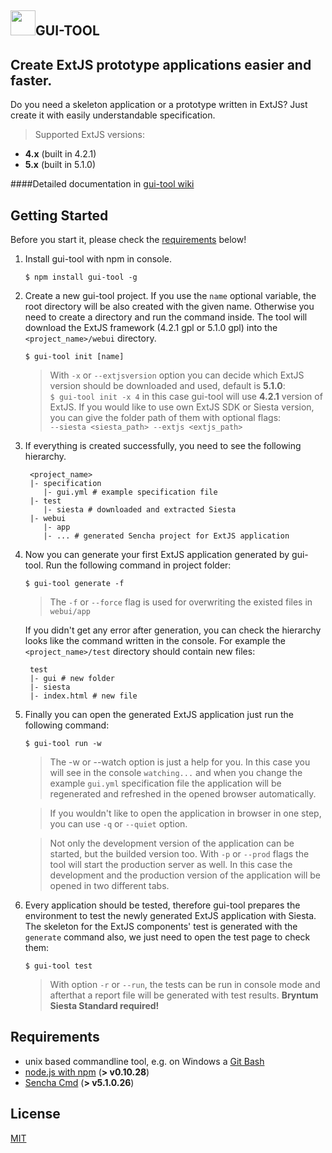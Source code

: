 
<a href="#"><img src="https://raw.githubusercontent.com/vartomi/gui-tool/master/gui_tool_logo.png" height="40"></a>**GUI-TOOL**
----------------------

Create ExtJS prototype applications easier and faster.
-

Do you need a skeleton application or a prototype written in ExtJS? Just create it with easily understandable specification.
  > Supported ExtJS versions:
 - <b>4.x</b> (built in 4.2.1)
 - <b>5.x</b> (built in 5.1.0)

####Detailed documentation in [gui-tool wiki](https://github.com/vartomi/gui-tool/wiki)

Getting Started
--

Before you start it, please check the [requirements](#requirements) below!

1. Install gui-tool with npm in console.
      
      `$ npm install gui-tool -g`
 
2. Create a new gui-tool project. If you use the `name` optional variable, the root directory will be also created with the given name. Otherwise you need to create a directory and run the command inside. The tool will download the ExtJS framework (4.2.1 gpl or 5.1.0 gpl) into the `<project_name>/webui` directory. 
 
     `$ gui-tool init [name]`
     > With `-x` or `--extjsversion` option you can decide which ExtJS version should be downloaded and used, default is <b>5.1.0</b>:
     <br/> `$ gui-tool init -x 4` in this case gui-tool will use <b>4.2.1</b> version of ExtJS.
     > If you would like to use own ExtJS SDK or Siesta version, you can give the folder path of them with optional flags:
     <br/>`--siesta <siesta_path> --extjs <extjs_path>`
 
3. If everything is created successfully, you need to see the following hierarchy.
    
    ```
     <project_name>
     |- specification
        |- gui.yml # example specification file
     |- test
        |- siesta # downloaded and extracted Siesta
     |- webui
        |- app
        |- ... # generated Sencha project for ExtJS application
    ```
    
4. Now you can generate your first ExtJS application generated by gui-tool. Run the following command in project folder:
    
    `$ gui-tool generate -f`
    > The `-f` or `--force` flag is used for overwriting the existed files in `webui/app`

    If you didn't get any error after generation, you can check the hierarchy looks like the command written in the console. For example the    `<project_name>/test` directory should contain new files:
    ```
     test
     |- gui # new folder
     |- siesta
     |- index.html # new file
    ```
  
5. Finally you can open the generated ExtJS application just run the following command:
 
    `$ gui-tool run -w`

   > The -w or --watch option is just a help for you. In this case you will see in the console `watching...` and when you change the example `gui.yml` specification file the application will be regenerated and refreshed in the opened browser automatically.

   > If you wouldn't like to open the application in browser in one step, you can use `-q` or `--quiet` option.
   
   > Not only the development version of the application can be started, but the builded version too. With `-p` or `--prod` flags the tool will start the production server as well. In this case the development and the production version of the application will be opened in two different tabs.
   
6. Every application should be tested, therefore gui-tool prepares the environment to test the newly generated ExtJS application with Siesta. The skeleton for the ExtJS components' test is generated with the `generate` command also, we just need to open the test page to check them:

    `$ gui-tool test`
    
    > With option `-r` or `--run`, the tests can be run in console mode and afterthat a report file will be generated with test results. **Bryntum Siesta Standard required!**
   
<a name="requirements"></a>

Requirements
--
 - unix based commandline tool, e.g. on Windows a [Git Bash](http://git-scm.com/downloads)
 - [node.js with npm](http://nodejs.org/download/) (**> v0.10.28**)
 - [Sencha Cmd](http://www.sencha.com/products/sencha-cmd/download) (**> v5.1.0.26**)

License
--
[MIT](http://opensource.org/licenses/MIT)


